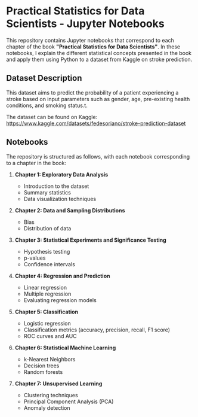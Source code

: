 # Practical Statistics for Data Scientists - Jupyter Notebooks

This repository contains Jupyter notebooks that correspond to each chapter of the book **"Practical Statistics for Data Scientists"**. 
In these notebooks, I explain the different statistical concepts presented in the book and apply them using Python to a dataset from Kaggle on stroke prediction.

## Dataset Description


This dataset aims to predict the probability of a patient experiencing a stroke based on input parameters such as gender, age, pre-existing health conditions, and smoking status.t.

The dataset can be found on Kaggle: https://www.kaggle.com/datasets/fedesoriano/stroke-prediction-dataset

## Notebooks

The repository is structured as follows, with each notebook corresponding to a chapter in the book:

1. **Chapter 1: Exploratory Data Analysis**
   - Introduction to the dataset
   - Summary statistics
   - Data visualization techniques

2. **Chapter 2: Data and Sampling Distributions**
   - Bias
   - Distribution of data
   

3. **Chapter 3: Statistical Experiments and Significance Testing**
   - Hypothesis testing
   - p-values
   - Confidence intervals

4. **Chapter 4: Regression and Prediction**
   - Linear regression
   - Multiple regression
   - Evaluating regression models

5. **Chapter 5: Classification**
   - Logistic regression
   - Classification metrics (accuracy, precision, recall, F1 score)
   - ROC curves and AUC

6. **Chapter 6: Statistical Machine Learning**
   - k-Nearest Neighbors
   - Decision trees
   - Random forests

7. **Chapter 7: Unsupervised Learning**
   - Clustering techniques
   - Principal Component Analysis (PCA)
   - Anomaly detection

